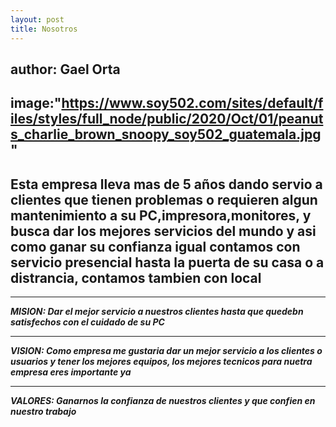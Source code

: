 ```yaml
--- 
layout: post
title: Nosotros 
---
```

author: Gael Orta 
---
image:"https://www.soy502.com/sites/default/files/styles/full_node/public/2020/Oct/01/peanuts_charlie_brown_snoopy_soy502_guatemala.jpg" 
---

## Esta empresa lleva mas de 5 años dando servio a clientes que tienen problemas o requieren algun mantenimiento a su PC,impresora,monitores, y busca dar los mejores servicios del mundo y asi como ganar su confianza igual contamos con servicio presencial hasta la puerta de su casa o a distrancia, contamos tambien con local

***

**_MISION: Dar el mejor servicio a nuestros clientes hasta que quedebn satisfechos con el cuidado de su PC_**

***

**_VISION: Como empresa me gustaria dar un mejor servicio a los clientes o usuarios y tener los mejores equipos, los mejores tecnicos para nuetra empresa eres importante ya_**

***

**_VALORES: Ganarnos la confianza de nuestros clientes y que confien en nuestro trabajo_**
